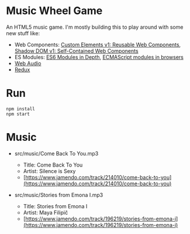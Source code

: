 # Music Wheel Game

An HTML5 music game. I'm mostly building this to play around with some new stuff like:

*   Web Components: [Custom Elements v1: Reusable Web Components](https://developers.google.com/web/fundamentals/getting-started/primers/customelements), [Shadow DOM v1: Self-Contained Web Components](https://developers.google.com/web/fundamentals/getting-started/primers/shadowdom)
*   ES Modules: [ES6 Modules in Depth](https://ponyfoo.com/articles/es6-modules-in-depth), [ECMAScript modules in browsers](https://jakearchibald.com/2017/es-modules-in-browsers/)
*   [Web Audio](https://developer.mozilla.org/en-US/docs/Web/API/Web_Audio_API)
*   [Redux](http://redux.js.org/)

# Run

```
npm install
npm start
```

# Music

*   src/music/Come Back To You.mp3

    *   Title: Come Back To You
    *   Artist: Silence is Sexy
    *   [https://www.jamendo.com/track/214010/come-back-to-you](https://www.jamendo.com/track/214010/come-back-to-you)

*   src/music/Stories from Emona I.mp3

    *   Title: Stories from Emona I
    *   Artist: Maya Filipič
    *   [https://www.jamendo.com/track/196219/stories-from-emona-i](https://www.jamendo.com/track/196219/stories-from-emona-i)
